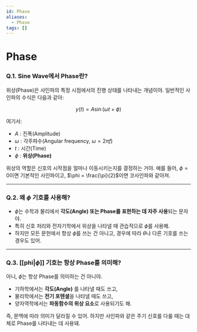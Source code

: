 ```yaml
---
id: Phase
aliases:
  - Phase
tags: []
---
```


# Phase
### Q.1. **Sine Wave에서 Phase란?**  
위상(Phase)은 사인파의 특정 시점에서의 진행 상태를 나타내는 개념이야. 일반적인 사인파의 수식은 다음과 같아:

$$
y(t) = A \sin(\omega t + \phi)
$$

여기서:  
- $A$ : 진폭(Amplitude)  
- $\omega$ : 각주파수(Angular frequency, $\omega = 2\pi f$)  
- $t$ : 시간(Time)  
- $\phi$ : **위상(Phase)**  

위상의 역할은 신호의 시작점을 얼마나 이동시키는지를 결정하는 거야. 예를 들어, $\phi = 0$이면 기본적인 사인파이고, $\phi = \frac{\pi}{2}$이면 코사인파와 같아져.

---

### Q.2. **왜 $\phi$ 기호를 사용해?**  
- $\phi$는 수학과 물리에서 **각도(Angle) 또는 Phase를 표현하는 데 자주 사용**되는 문자야.  
- 특히 신호 처리와 전자기학에서 위상을 나타낼 때 관습적으로 $\phi$를 사용해.  
- 하지만 모든 문헌에서 항상 $\phi$를 쓰는 건 아니고, 경우에 따라 $\theta$나 다른 기호를 쓰는 경우도 있어.

---

### Q.3. **[[phi|$\phi$]] 기호는 항상 Phase를 의미해?**  
아니, $\phi$는 항상 Phase를 의미하는 건 아니야.  
- 기하학에서는 **각도(Angle)** 를 나타낼 때도 쓰고,  
- 물리학에서는 **전기 포텐셜**을 나타낼 때도 쓰고,  
- 양자역학에서는 **파동함수의 위상 요소**로 사용되기도 해.  

즉, 문맥에 따라 의미가 달라질 수 있어. 하지만 사인파와 같은 주기 신호를 다룰 때는 대체로 Phase를 나타내는 데 사용돼.

